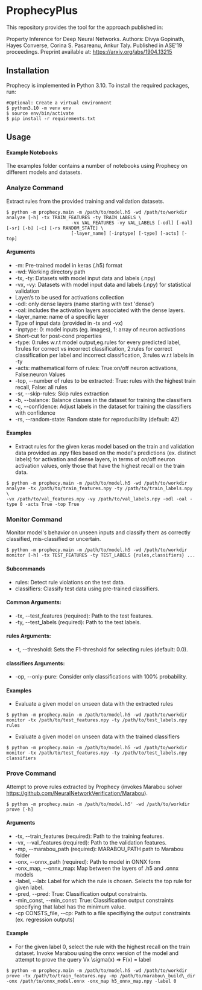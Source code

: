 # ProphecyPlus
This repository provides the tool for the approach published in:

Property Inference for Deep Neural Networks.
Authors: Divya Gopinath, Hayes Converse, Corina S. Pasareanu, Ankur Taly.
Published in ASE'19 proceedings. Preprint available at: https://arxiv.org/abs/1904.13215


## Installation
Prophecy is implemented in Python 3.10. To install the required packages, run:

```shell
#Optional: Create a virtual environment
$ python3.10 -m venv env
$ source env/bin/activate
$ pip install -r requirements.txt
```

## Usage

#### Example Notebooks
The examples folder contains a number of notebooks using Prophecy on different models and datasets.

### Analyze Command

Extract rules from the provided training and validation datasets.


```shell
$ python -m prophecy.main -m /path/to/model.h5 -wd /path/to/workdir analyze [-h] -tx TRAIN_FEATURES -ty TRAIN_LABELS \
						-vx VAL_FEATURES -vy VAL_LABELS [-odl] [-oal] [-sr] [-b] [-c] [-rs RANDOM_STATE] \
						[-layer_name] [-inptype] [-type] [-acts] [-top]
```

#### Arguments

- -m: Pre-trained model in keras (.h5) format
- -wd: Working directory path
- -tx, -ty: Datasets with model input data and labels (.npy) 
- -vx, -vy: Datasets with model input data and labels (.npy) for statistical validation
- Layer/s to be used for activations collection
- -odl: only dense layers (name starting with text 'dense')
- -oal: includes the activation layers associated with the dense layers.
- -layer_name: name of a specific layer
- Type of input data (provided in -tx and -vx)
- -inptype: 0: model inputs (eg. images), 1: array of neuron activations
- Short-cut for post-cond properties
- -type: 0:rules w.r.t model output,eg.rules for every predicted label, 1:rules for correct vs incorrect classification, 2:rules for correct classification per label and incorrect classification, 3:rules w.r.t labels in -ty
- -acts: mathematical form of rules: True:on/off neuron activations, False:neuron Values
- -top, --number of rules to be extracted: True: rules with the highest train recall, False: all rules
- -sr, --skip-rules: Skip rules extraction
- -b, --balance: Balance classes in the dataset for training the classifiers
- -c, --confidence: Adjust labels in the dataset for training the classifiers with confidence
- -rs, --random-state: Random state for reproducibility (default: 42)

#### Examples

- Extract rules for the given keras model based on the train and validation data provided as .npy files based on the model's predictions (ex. distinct labels) for activation and dense layers, in terms of on/off neuron activation values, only those that have the highest recall on the train data. 

```shell
$ python -m prophecy.main -m /path/to/model.h5 -wd /path/to/workdir analyze -tx /path/to/train_features.npy -ty /path/to/train_labels.npy \
-vx /path/to/val_features.npy -vy /path/to/val_labels.npy -odl -oal -type 0 -acts True -top True
```
### Monitor Command

Monitor model's behavior on unseen inputs and classify them as correctly classified, mis-classified or uncertain.

```shell
$ python -m prophecy.main -m /path/to/model.h5 -wd /path/to/workdir monitor [-h] -tx TEST_FEATURES -ty TEST_LABELS {rules,classifiers} ...
```

#### Subcommands
- rules: Detect rule violations on the test data.
- classifiers: Classify test data using pre-trained classifiers.


#### Common Arguments:
- -tx, --test_features (required): Path to the test features.
- -ty, --test_labels (required): Path to the test labels.


#### rules Arguments:
- -t, --threshold: Sets the F1-threshold for selecting rules (default: 0.0).

#### classifiers Arguments:
- -op, --only-pure: Consider only classifications with 100% probability.

#### Examples
- Evaluate a given model on unseen data with the extracted rules
```shell
$ python -m prophecy.main -m /path/to/model.h5 -wd /path/to/workdir monitor -tx /path/to/test_features.npy -ty /path/to/test_labels.npy rules
```

- Evaluate a given model on unseen data with the trained classifiers
```shell
$ python -m prophecy.main -m /path/to/model.h5 -wd /path/to/workdir monitor -tx /path/to/test_features.npy -ty /path/to/test_labels.npy classifiers 
```

### Prove Command

Attempt to prove rules extracted by Prophecy (invokes Marabou solver https://github.com/NeuralNetworkVerification/Marabou).

```shell
$ python -m prophecy.main -m /path/to/model.h5' -wd /path/to/workdir prove [-h]
```

#### Arguments

- -tx, --train_features (required): Path to the training features.
- -vx, --val_features (required): Path to the validation features.
- -mp, --marabou_path (required): MARABOU_PATH path to Marabou folder
- -onx, --onnx_path (required): Path to model in ONNX form
- -onx_map, --onnx_map: Map between the layers of .h5 and .onnx models
- -label, --lab: Label for which the rule is chosen. Selects the top rule for given label.
- -pred, --pred: True: Classification output constraints.
- -min_const, --min_const: True: Classification output constraints specifying that label has the minimum value.
- -cp CONSTS_file, --cp: Path to a file specifiying the output constraints (ex. regression outputs)


#### Example
- For the given label 0, select the rule with the highest recall on the train dataset. Invoke Marabou using the onnx version of the model and attempt to prove the query Vx \sigma(x) => F(x) = label
```shell
$ python -m prophecy.main -m /path/to/model.h5 -wd /path/to/workdir prove -tx /path/to/train_features.npy -mp /path/to/marabou\_build\_dir    -onx /path/to/onnx_model.onnx -onx_map h5_onnx_map.npy -label 0
```
